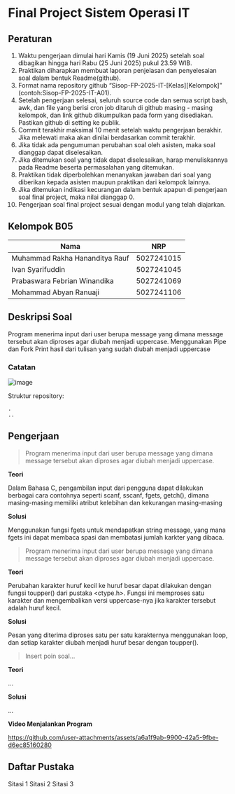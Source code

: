 # Final Project Sistem Operasi IT

## Peraturan
1. Waktu pengerjaan dimulai hari Kamis (19 Juni 2025) setelah soal dibagikan hingga hari Rabu (25 Juni 2025) pukul 23.59 WIB.
2. Praktikan diharapkan membuat laporan penjelasan dan penyelesaian soal dalam bentuk Readme(github).
3. Format nama repository github “Sisop-FP-2025-IT-[Kelas][Kelompok]” (contoh:Sisop-FP-2025-IT-A01).
4. Setelah pengerjaan selesai, seluruh source code dan semua script bash, awk, dan file yang berisi cron job ditaruh di github masing - masing kelompok, dan link github dikumpulkan pada form yang disediakan. Pastikan github di setting ke publik.
5. Commit terakhir maksimal 10 menit setelah waktu pengerjaan berakhir. Jika melewati maka akan dinilai berdasarkan commit terakhir.
6. Jika tidak ada pengumuman perubahan soal oleh asisten, maka soal dianggap dapat diselesaikan.
7. Jika ditemukan soal yang tidak dapat diselesaikan, harap menuliskannya pada Readme beserta permasalahan yang ditemukan.
8. Praktikan tidak diperbolehkan menanyakan jawaban dari soal yang diberikan kepada asisten maupun praktikan dari kelompok lainnya.
9. Jika ditemukan indikasi kecurangan dalam bentuk apapun di pengerjaan soal final project, maka nilai dianggap 0.
10. Pengerjaan soal final project sesuai dengan modul yang telah diajarkan.

## Kelompok B05

Nama 				| NRP
---				| ---
Muhammad Rakha Hananditya Rauf 	| 5027241015
Ivan Syarifuddin 		| 5027241045
Prabaswara Febrian Winandika 	| 5027241069
Mohammad Abyan Ranuaji 		| 5027241106

## Deskripsi Soal

Program menerima input dari user berupa message yang dimana message tersebut akan diproses agar diubah menjadi uppercase. Menggunakan Pipe dan Fork
Print hasil dari tulisan yang sudah diubah menjadi uppercase


### Catatan

![image](https://github.com/user-attachments/assets/5b7bd25d-9982-4d06-aff9-ea079797616f)

Struktur repository:
```
.
..
```

## Pengerjaan

> Program menerima input dari user berupa message yang dimana message tersebut akan diproses agar diubah menjadi uppercase.

**Teori**

Dalam Bahasa C, pengambilan input dari pengguna dapat dilakukan berbagai cara contohnya seperti scanf, sscanf, fgets, getch(), dimana masing-masing memiliki atribut kelebihan dan kekurangan masing-masing

**Solusi**

Menggunakan fungsi fgets untuk mendapatkan string message, yang mana fgets ini dapat membaca spasi dan membatasi jumlah karkter yang dibaca.

> Program menerima input dari user berupa message yang dimana message tersebut akan diproses agar diubah menjadi uppercase.

**Teori**

Perubahan karakter huruf kecil ke huruf besar dapat dilakukan dengan fungsi toupper() dari pustaka <ctype.h>. Fungsi ini memproses satu karakter dan mengembalikan versi uppercase-nya jika karakter tersebut adalah huruf kecil.

**Solusi**

Pesan yang diterima diproses satu per satu karakternya menggunakan loop, dan setiap karakter diubah menjadi huruf besar dengan toupper().

> Insert poin soal...

**Teori**

...

**Solusi**

...



**Video Menjalankan Program**

https://github.com/user-attachments/assets/a6a1f9ab-9900-42a5-9fbe-d6ec85160280

## Daftar Pustaka

Sitasi 1
Sitasi 2
Sitasi 3
